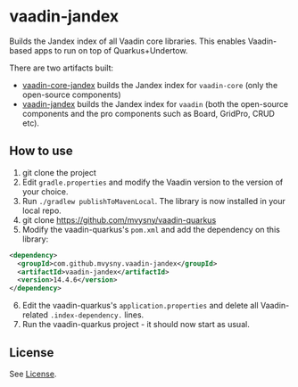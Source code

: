 # vaadin-jandex

Builds the Jandex index of all Vaadin core libraries. This enables Vaadin-based
apps to run on top of Quarkus+Undertow.

There are two artifacts built:

* [vaadin-core-jandex](vaadin-core-jandex) builds the Jandex index for `vaadin-core` (only
  the open-source components)
* [vaadin-jandex](vaadin-jandex) builds the Jandex index for `vaadin`
  (both the open-source components and the pro components such as Board, GridPro,
  CRUD etc).

## How to use

1. git clone the project
2. Edit `gradle.properties` and modify the Vaadin version to the version of your choice.
3. Run `./gradlew publishToMavenLocal`. The library is now installed in your local repo.
4. git clone https://github.com/mvysny/vaadin-quarkus
5. Modify the vaadin-quarkus's `pom.xml` and add the dependency on this library:

```xml
<dependency>
  <groupId>com.github.mvysny.vaadin-jandex</groupId>
  <artifactId>vaadin-jandex</artifactId>
  <version>14.4.6</version>
</dependency>
```

6. Edit the vaadin-quarkus's `application.properties` and delete all Vaadin-related
   `.index-dependency.` lines.
7. Run the vaadin-quarkus project - it should now start as usual.

## License

See [License](LICENSE.txt).
